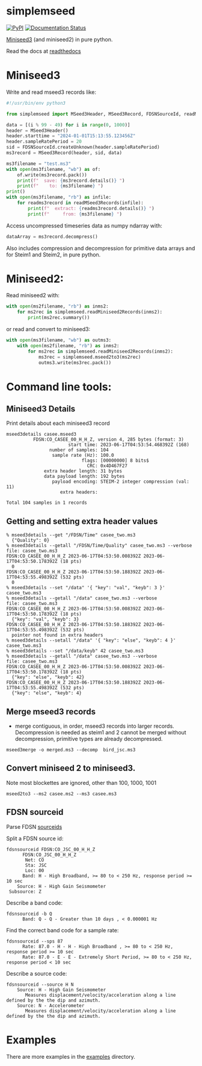 # simplemseed


[![PyPI](https://img.shields.io/pypi/v/simplemseed)](https://pypi.org/project/simplemseed/)
[![Documentation Status](https://readthedocs.org/projects/simplemseed/badge/?version=latest)](https://simplemseed.readthedocs.io/en/latest/?badge=latest)

[Miniseed3](http://docs.fdsn.org/projects/miniseed3) (and miniseed2) in pure python.

Read the docs at [readthedocs](https://readthedocs.org/projects/simplemseed/)

# Miniseed3

Write and read mseed3 records like:

```python
#!/usr/bin/env python3

from simplemseed import MSeed3Header, MSeed3Record, FDSNSourceId, readMSeed3Records

data = [(i % 99 - 49) for i in range(0, 1000)]
header = MSeed3Header()
header.starttime = "2024-01-01T15:13:55.123456Z"
header.sampleRatePeriod = 20
sid = FDSNSourceId.createUnknown(header.sampleRatePeriod)
ms3record = MSeed3Record(header, sid, data)

ms3filename = "test.ms3"
with open(ms3filename, "wb") as of:
    of.write(ms3record.pack())
    print(f"  save: {ms3record.details()} ")
    print(f"    to: {ms3filename} ")
print()
with open(ms3filename, "rb") as infile:
    for readms3record in readMSeed3Records(infile):
        print(f"  extract: {readms3record.details()} ")
        print(f"     from: {ms3filename} ")
```

Access uncompressed timeseries data as numpy ndarray with:
```python
dataArray = ms3record.decompress()
```


Also includes compression and decompression
for primitive data arrays and
for Steim1 and Steim2, in pure python.

# Miniseed2:

Read miniseed2 with:
```python
with open(ms2filename, "rb") as inms2:
    for ms2rec in simplemseed.readMiniseed2Records(inms2):
        print(ms2rec.summary())
```
or read and convert to miniseed3:
```python
with open(ms3filename, "wb") as outms3:
    with open(ms2filename, "rb") as inms2:
        for ms2rec in simplemseed.readMiniseed2Records(inms2):
            ms3rec = simplemseed.mseed2to3(ms2rec)
            outms3.write(ms3rec.pack())
```

# Command line tools:


##  Miniseed3 Details

Print details about each miniseed3 record

```
mseed3details casee.mseed3
          FDSN:CO_CASEE_00_H_H_Z, version 4, 285 bytes (format: 3)
                       start time: 2023-06-17T04:53:54.468392Z (168)
                number of samples: 104
                 sample rate (Hz): 100.0
                            flags: [00000000] 8 bits$
                              CRC: 0x4D467F27
              extra header length: 31 bytes
              data payload length: 192 bytes
                 payload encoding: STEIM-2 integer compression (val: 11)
                    extra headers:

Total 104 samples in 1 records
```

## Getting and setting extra header values

```
% mseed3details --get "/FDSN/Time" casee_two.ms3
  {"Quality": 0}
% mseed3details --getall "/FDSN/Time/Quality" casee_two.ms3 --verbose
file: casee_two.ms3
FDSN:CO_CASEE_00_H_H_Z 2023-06-17T04:53:50.008392Z 2023-06-17T04:53:50.178392Z (18 pts)
  0
FDSN:CO_CASEE_00_H_H_Z 2023-06-17T04:53:50.188392Z 2023-06-17T04:53:55.498392Z (532 pts)
  0
% mseed3details --set "/data" '{ "key": "val", "keyb": 3 }' casee_two.ms3
% mseed3details --getall "/data" casee_two.ms3 --verbose
file: casee_two.ms3
FDSN:CO_CASEE_00_H_H_Z 2023-06-17T04:53:50.008392Z 2023-06-17T04:53:50.178392Z (18 pts)
  {"key": "val", "keyb": 3}
FDSN:CO_CASEE_00_H_H_Z 2023-06-17T04:53:50.188392Z 2023-06-17T04:53:55.498392Z (532 pts)
  pointer not found in extra headers
% mseed3details --setall "/data" '{ "key": "else", "keyb": 4 }' casee_two.ms3
% mseed3details --set "/data/keyb" 42 casee_two.ms3
% mseed3details --getall "/data" casee_two.ms3 --verbose
file: casee_two.ms3
FDSN:CO_CASEE_00_H_H_Z 2023-06-17T04:53:50.008392Z 2023-06-17T04:53:50.178392Z (18 pts)
  {"key": "else", "keyb": 42}
FDSN:CO_CASEE_00_H_H_Z 2023-06-17T04:53:50.188392Z 2023-06-17T04:53:55.498392Z (532 pts)
  {"key": "else", "keyb": 4}
```

##  Merge mseed3 records
- merge contiguous, in order, mseed3 records into larger records. Decompression
is needed as steim1 and 2 cannot be merged without decompression, primitive
types are already decompressed.
```
mseed3merge -o merged.ms3 --decomp  bird_jsc.ms3
```

##  Convert miniseed 2 to miniseed3.

Note most blockettes are ignored, other than 100, 1000, 1001

```
mseed2to3 --ms2 casee.ms2 --ms3 casee.ms3
```


## FDSN sourceid

Parse FDSN [sourceids](http://docs.fdsn.org/projects/source-identifiers/en/v1.0/)

Split a FDSN source id:
```
fdsnsourceid FDSN:CO_JSC_00_H_H_Z
      FDSN:CO_JSC_00_H_H_Z
       Net: CO
       Sta: JSC
       Loc: 00
      Band: H - High Broadband, >= 80 to < 250 Hz, response period >= 10 sec
    Source: H - High Gain Seismometer
 Subsource: Z
```   

Describe a band code:
```
fdsnsourceid -b Q
      Band: Q - Q - Greater than 10 days , < 0.000001 Hz
```

Find the correct band code for a sample rate:
```
fdsnsourceid --sps 87
      Rate: 87.0 - H - H - High Broadband , >= 80 to < 250 Hz, response period >= 10 sec
      Rate: 87.0 - E - E - Extremely Short Period, >= 80 to < 250 Hz, response period < 10 sec
```

Describe a source code:
```
fdsnsourceid --source H N
    Source: H - High Gain Seismometer
       Measures displacement/velocity/acceleration along a line defined by the the dip and azimuth.
    Source: N - Accelerometer
       Measures displacement/velocity/acceleration along a line defined by the the dip and azimuth.
```

# Examples

There are more examples in the
[examples](https://github.com/crotwell/simplemseed/tree/main/examples) directory.
